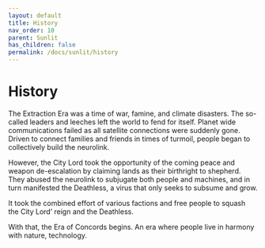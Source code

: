 ```yaml
---
layout: default
title: History
nav_order: 10
parent: Sunlit
has_children: false
permalink: /docs/sunlit/history
---
```

# History

The Extraction Era was a time of war, famine, and climate disasters. The so-called leaders and leeches left the world to fend for itself. Planet wide communications failed as all satellite connections were suddenly gone. Driven to connect families and friends in times of turmoil, people began to collectively build the neurolink.

However, the City Lord took the opportunity of the coming peace and weapon de-escalation by claiming lands as their birthright to shepherd.  They abused the neurolink to subjugate both people and machines, and in turn manifested the Deathless, a virus that only seeks to subsume and grow.

It took the combined effort of various factions and free people to squash the City Lord’ reign and the Deathless.

With that, the Era of Concords begins. An era where people live in harmony with nature, technology.
